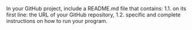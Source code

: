 In your GitHub project, include a README.md file that contains:
1.1. on its first line: the URL of your GitHub repository,
1.2. specific and complete instructions on how to run your program.

